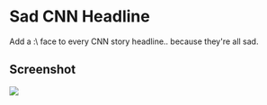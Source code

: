 # Sad CNN Headline

Add a :\ face to every CNN story headline.. because they're all sad.

## Screenshot
![](https://raw.github.com/suw/sad-cnn-headline/master/assets/screenshot1.png)
